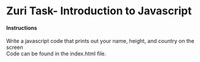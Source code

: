 # Zuri Task- Introduction to Javascript
#### Instructions
Write a javascript code that prints out your name, height, and country on the screen
<br>
Code can be found in the index.html file.
